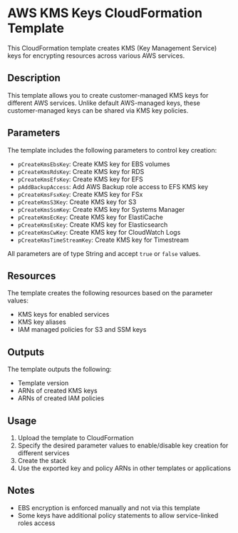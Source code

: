 #  AWS KMS Keys CloudFormation Template

This CloudFormation template creates KMS (Key Management Service) keys for encrypting resources across various AWS services.

## Description

This template allows you to create customer-managed KMS keys for different AWS services. Unlike default AWS-managed keys, these customer-managed keys can be shared via KMS key policies.

## Parameters

The template includes the following parameters to control key creation:

- `pCreateKmsEbsKey`: Create KMS key for EBS volumes
- `pCreateKmsRdsKey`: Create KMS key for RDS  
- `pCreateKmsEfsKey`: Create KMS key for EFS
- `pAddBackupAccess`: Add AWS Backup role access to EFS KMS key
- `pCreateKmsFsxKey`: Create KMS key for FSx
- `pCreateKmsS3Key`: Create KMS key for S3
- `pCreateKmsSsmKey`: Create KMS key for Systems Manager
- `pCreateKmsEcKey`: Create KMS key for ElastiCache
- `pCreateKmsEsKey`: Create KMS key for Elasticsearch
- `pCreateKmsCwKey`: Create KMS key for CloudWatch Logs
- `pCreateKmsTimeStreamKey`: Create KMS key for Timestream

All parameters are of type String and accept `true` or `false` values.

## Resources

The template creates the following resources based on the parameter values:

- KMS keys for enabled services
- KMS key aliases 
- IAM managed policies for S3 and SSM keys

## Outputs

The template outputs the following:

- Template version
- ARNs of created KMS keys
- ARNs of created IAM policies

## Usage

1. Upload the template to CloudFormation
2. Specify the desired parameter values to enable/disable key creation for different services
3. Create the stack
4. Use the exported key and policy ARNs in other templates or applications

## Notes

- EBS encryption is enforced manually and not via this template
- Some keys have additional policy statements to allow service-linked roles access
